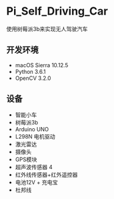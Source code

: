 # Pi_Self_Driving_Car
使用树莓派3b来实现无人驾驶汽车


## 开发环境
* macOS Sierra 10.12.5 
* Python 3.6.1
* OpenCV 3.2.0

## 设备
- 智能小车
- 树莓派3b
- Arduino UNO
- L298N 电机驱动
- 激光雷达
- 摄像头
- GPS模块
- 超声波传感器 4
- 红外线传感器+红外遥控器
- 电池12V + 充电宝
- 杜邦线